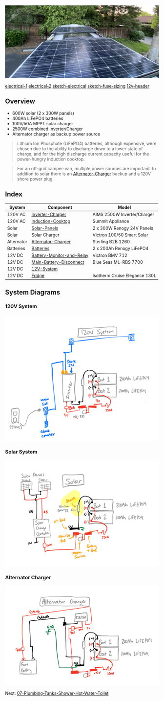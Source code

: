 ![solar-header](img/solar-header.jpg)

[electrical-1](img/electrical-1.jpg)
[electrical-2](img/electrical-2.jpeg)
[sketch-electrical](img/sketch-electrical.jpg)
[sketch-fuse-sizing](img/sketch-fuse-sizing.jpg)
[12v-header](img/12v-header.jpeg)

## Overview
- 600W solar (2 x 300W panels)
- 400Ah LiFePO4 batteries 
- 100V/50A MPPT solar charger
- 2500W combined Inverter/Charger
- Alternator charger as backup power source

> Lithium Ion Phosphate (LiFePO4) batteries, although expensive, were chosen due to the ability to discharge down to a lower state of charge, and for the high discharge current capacity useful for the power-hungry induction cooktop. 

> For an off-grid camper-van, multiple power sources are important. In addition to solar there is an [Alternator-Charger](Alternator-Charger.md) backup and a 120V shore power plug.

## Index

| System     | Component                           | Model                         |
| ---------- | ----------------------------------- | ----------------------------- |
| 120V AC    | [Inverter-Charger](Inverter-Charger.md)                | AIMS 2500W Inverter/Charger   |
| 120V AC    | [Induction-Cooktop](Induction-Cooktop.md)               | Summit Appliance              |
| Solar      | [Solar-Panels](Solar-Panels.md)                    | 2 x 300W Renogy 24V Panels    |
| Solar      | Solar Charger                       | Victron 100/50 Smart Solar    | 
| Alternator | [Alternator-Charger](Alternator-Charger.md)              | Sterling B2B 1260             |
| Batteries  | [Batteries](Batteries.md)                       | 2 x 200Ah Renogy LiFePO4      |
| 12V DC     | [Battery-Monitor-and-Relay](Battery-Monitor-and-Relay.md) | Victron BMV 712               |
| 12V DC     | [Main-Battery-Disconnect](Main-Battery-Disconnect.md)         | Blue Seas ML-RBS 7700         |
| 12V DC     | [12V-System](12V-System.md)                      |                               |
| 12V DC     | [Fridge](Fridge.md)                          | Isotherm Cruise Elegance 130L |


## System Diagrams 

### 120V System

![system-120v.png](img/system-120v.png)

### Solar System

![system-solar](img/system-solar.png)

### Alternator Charger

![system-b2b.png](img/system-b2b.png)

Next:  [07-Plumbing-Tanks-Shower-Hot-Water-Toilet](07-Plumbing-Tanks-Shower-Hot-Water-Toilet.md)